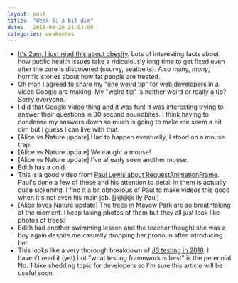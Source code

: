 ```yaml
---
layout: post
title:  "Week 5: A bit dim"
date:   2018-09-26 21:03:00
categories: weaknotes
---
```

* [It's 2am, I just read this about obesity](https://highline.huffingtonpost.com/articles/en/everything-you-know-about-obesity-is-wrong/). Lots of interesting facts about how public health issues take a ridiculously long time to get fixed even after the cure is discovered (scurvy, seatbelts). Also many, *many*, horrific stories about how fat people are treated.
* Oh man I agreed to share my "one weird tip" for web developers in a video Google are making. My "weird tip" is neither weird or really a tip? Sorry everyone.
* I did that Google video thing and it was fun! It was interesting trying to answer their questions in 30 second soundbites. I think having to condense my answers down so much is going to make me seem a bit dim but I guess I can live with that.
* [Alice vs Nature update] Had to happen eventually, I stood on a mouse trap.
* [Alice vs Nature update] We caught a mouse!
* [Alice vs Nature update] I've already seen another mouse.
* Edith has a cold.
* This is a good video from [Paul Lewis about RequestAnimationFrame](https://www.youtube.com/watch?v=wSEU7ivOnzc). Paul's done a few of these and his attention to detail in them is actually quite sickening. I find it a bit obnoxious of Paul to make videos this good when it's not even his main job. [jkjkjkjk ily Paul]
* [Alice loves Nature update] The trees in Mayow Park are so breathtaking at the moment. I keep taking photos of them but they all just look like photos of trees?
* Edith had another swimming lesson and the teacher thought she was a boy again despite me casually dropping her pronoun after introducing her.
* This looks like a very thorough breakdown of [JS testing in 2018](https://medium.com/welldone-software/an-overview-of-javascript-testing-in-2018-f68950900bc3). I haven't read it (yet) but "what testing framework is best" is the perennial No. 1 bike shedding topic for developers so I'm sure this article will be useful soon.
